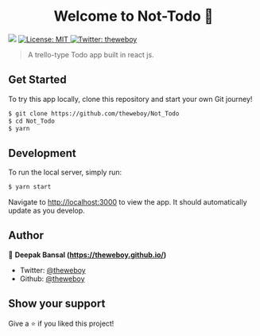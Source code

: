<h1 align="center">Welcome to Not-Todo 👋</h1>
<p>
  <img src="https://img.shields.io/badge/version-0.1.0-blue.svg?cacheSeconds=2592000" />
	<a href="https://github.com/theweboy/Not_Todo/blob/master/LICENSE.md">
    <img alt="License: MIT" src="https://img.shields.io/badge/license-MIT-yellow.svg" target="_blank" />
  </a>
  <a href="https://twitter.com/theweboy">
    <img alt="Twitter: theweboy" src="https://img.shields.io/twitter/follow/theweboy.svg?style=social" target="_blank" />
  </a>
</p>

> A trello-type Todo app built in react js.

## Get Started

To try this app locally, clone this repository and start your own Git journey!

```bash
$ git clone https://github.com/theweboy/Not_Todo 
$ cd Not_Todo
$ yarn 
```

## Development 

To run the local server, simply run:

```bash
$ yarn start
```

Navigate to [http://localhost:3000](http://localhost:3000) to view the app. It should automatically update as you develop.

## Author

👤 **Deepak Bansal (https://theweboy.github.io/)**

* Twitter: [@theweboy](https://twitter.com/theweboy)
* Github: [@theweboy](https://github.com/theweboy)

## Show your support

Give a ⭐️ if you liked this project!
